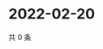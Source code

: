 # 2022-02-20

共 0 条

<!-- BEGIN WEIBO -->
<!-- 最后更新时间 Sun Feb 20 2022 04:00:32 GMT+0800 (China Standard Time) -->

<!-- END WEIBO -->
